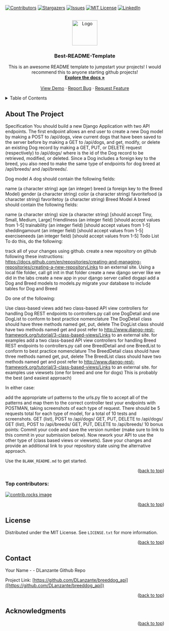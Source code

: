 <!-- Improved compatibility of back to top link: See: https://github.com/othneildrew/Best-README-Template/pull/73 -->
<a id="readme-top"></a>
<!--
*** Thanks for checking out the Best-README-Template. If you have a suggestion
*** that would make this better, please fork the repo and create a pull request
*** or simply open an issue with the tag "enhancement".
*** Don't forget to give the project a star!
*** Thanks again! Now go create something AMAZING! :D
-->



<!-- PROJECT SHIELDS -->
<!--
*** I'm using markdown "reference style" links for readability.
*** Reference links are enclosed in brackets [ ] instead of parentheses ( ).
*** See the bottom of this document for the declaration of the reference variables
*** for contributors-url, forks-url, etc. This is an optional, concise syntax you may use.
*** https://www.markdownguide.org/basic-syntax/#reference-style-links
-->
[![Contributors][contributors-shield]][contributors-url]
[![Stargazers][stars-shield]][stars-url]
[![Issues][issues-shield]][issues-url]
[![MIT License][license-shield]][license-url]
[![LinkedIn][linkedin-shield]][linkedin-url]



<!-- PROJECT LOGO -->
<br />
<div align="center">
  <a href="https://github.com/DLanzante/breeddog_api">
    <img src="images/logo.png" alt="Logo" width="80" height="80">
  </a>

  <h3 align="center">Best-README-Template</h3>

  <p align="center">
    This is an awesome README template to jumpstart your projects! I would recommend this to anyone starting github projects!
    <br />
    <a href="https://github.com/othneildrew/Best-README-Template"><strong>Explore the docs »</strong></a>
    <br />
    <br />
    <a href="https://github.com/othneildrew/Best-README-Template">View Demo</a>
    ·
    <a href="https://github.com/othneildrew/Best-README-Template/issues/new?labels=bug&template=bug-report---.md">Report Bug</a>
    ·
    <a href="https://github.com/othneildrew/Best-README-Template/issues/new?labels=enhancement&template=feature-request---.md">Request Feature</a>
  </p>
</div>



<!-- TABLE OF CONTENTS -->
<details>
  <summary>Table of Contents</summary>
  <ol>
    <li>
      <a href="#about-the-project">About The Project</a>
      <ul>
        <li><a href="#built-with">Built With</a></li>
      </ul>
    </li>
    <li>
      <a href="#getting-started">Getting Started</a>
      <ul>
        <li><a href="#prerequisites">Prerequisites</a></li>
        <li><a href="#installation">Installation</a></li>
      </ul>
    </li>
    <li><a href="#usage">Usage</a></li>
    <li><a href="#roadmap">Roadmap</a></li>
    <li><a href="#contributing">Contributing</a></li>
    <li><a href="#license">License</a></li>
    <li><a href="#contact">Contact</a></li>
    <li><a href="#acknowledgments">Acknowledgments</a></li>
  </ol>
</details>



<!-- ABOUT THE PROJECT -->
## About The Project

Specification
You should build a new Django Application with two API endpoints. The first endpoint allows an end user to create a new Dog model by making a POST to /api/dogs, view current dogs that have been saved to the server before by making a GET to /api/dogs, and get, modify, or delete an existing Dog record by making a GET, PUT, or DELETE request (respectively) to /api/dogs/<id> where <id> is the id of the Dog record to be retrieved, modified, or deleted. Since a Dog includes a foreign key to the breed, you also need to make the same type of endpoints for dog breed at /api/breeds/ and /api/breeds/<id>.

Dog model
A dog should contain the following fields:

name (a character string)
age (an integer)
breed (a foreign key to the Breed Model)
gender (a character string)
color (a character string)
favoritefood (a character string)
favoritetoy (a character string)
Breed Model
A breed should contain the following fields:

name (a character string)
size (a character string) [should accept Tiny, Small, Medium, Large]
friendliness (an integer field) [should accept values from 1-5]
trainability (an integer field) [should accept values from 1-5]
sheddingamount (an integer field) [should accept values from 1-5]
exerciseneeds (an integer field) [should accept values from 1-5]
Todo List
To do this, do the following:

track all of your changes using github. 
create a new repository on github following these instructions: https://docs.github.com/en/repositories/creating-and-managing-repositories/creating-a-new-repositoryLinks to an external site.
Using a local file folder, call git init
in that folder create a new django server like we did in the labs
create a new app in your django server called dogapi
add a Dog and Breed models to models.py
migrate your database to include tables for Dog and Breed

Do one of the following:

Use class-based views
add two class-based API view controllers for handling Dog REST endpoints to controllers.py
call one DogDetail and one DogList to conform to best practice nomenclature
The DogDetail class should have three methods named get, put, delete
The DogList class should have two methods named get and post
refer to http://www.django-rest-framework.org/tutorial/3-class-based-views/Links to an external site. for examples
add a two class-based API view controllers for handling Breed REST endpoints to controllers.py
call one BreedDetail and one BreedList to conform to best practice nomenclature
The BreedDetail class should have three methods named get, put, delete
The BreedList class should have two methods named get and post
refer to http://www.django-rest-framework.org/tutorial/3-class-based-views/Links to an external site. for examples
use viewsets (one for breed and one for dogs)
This is probably the best (and easiest approach)

In either case:

add the appropriate url patterns to the urls.py file to accept all of the patterns and map them to the correct controller
test your endpoints with POSTMAN, taking screenshots of each type of request. There should be 5 requests total for each type of model, for a total of 10 tests and screenshots.
GET (list), POST to /api/dogs/
GET, PUT, DELETE to /api/dogs/<id>
GET (list), POST to /api/breeds/
GET, PUT, DELETE to /api/breeds/<id>
10 bonus points: Commit your code and save the version number (make sure to link to this commit in your submission below). Now rework your API to use the other type of (class based views or viewsets). Save your changes and provide an additional link to your repository state using the alternative approach.

Use the `BLANK_README.md` to get started.

<p align="right">(<a href="#readme-top">back to top</a>)</p>

### Top contributors:

<a href="https://github.com/othneildrew/Best-README-Template/graphs/contributors">
  <img src="https://contrib.rocks/image?repo=othneildrew/Best-README-Template" alt="contrib.rocks image" />
</a>

<p align="right">(<a href="#readme-top">back to top</a>)</p>



<!-- LICENSE -->
## License

Distributed under the MIT License. See `LICENSE.txt` for more information.

<p align="right">(<a href="#readme-top">back to top</a>)</p>



<!-- CONTACT -->
## Contact

Your Name - [](https://github.com/DLanzante/breeddog_api) - DLanzante Github Repo

Project Link: [https://github.com/DLanzante/breeddog_api]([https://github.com/DLanzante/breeddog_api])

<p align="right">(<a href="#readme-top">back to top</a>)</p>



<!-- ACKNOWLEDGMENTS -->
## Acknowledgments
<p align="right">(<a href="#readme-top">back to top</a>)</p>



<!-- MARKDOWN LINKS & IMAGES -->
<!-- https://www.markdownguide.org/basic-syntax/#reference-style-links -->
[contributors-shield]: https://img.shields.io/github/contributors/othneildrew/Best-README-Template.svg?style=for-the-badge
[contributors-url]: https://github.com/othneildrew/Best-README-Template/graphs/contributors
[forks-shield]: https://img.shields.io/github/forks/othneildrew/Best-README-Template.svg?style=for-the-badge
[forks-url]: https://github.com/othneildrew/Best-README-Template/network/members
[stars-shield]: https://img.shields.io/github/stars/othneildrew/Best-README-Template.svg?style=for-the-badge
[stars-url]: https://github.com/othneildrew/Best-README-Template/stargazers
[issues-shield]: https://img.shields.io/github/issues/othneildrew/Best-README-Template.svg?style=for-the-badge
[issues-url]: https://github.com/othneildrew/Best-README-Template/issues
[license-shield]: https://img.shields.io/github/license/othneildrew/Best-README-Template.svg?style=for-the-badge
[license-url]: https://github.com/othneildrew/Best-README-Template/blob/master/LICENSE.txt
[linkedin-shield]: https://img.shields.io/badge/-LinkedIn-black.svg?style=for-the-badge&logo=linkedin&colorB=555
[linkedin-url]: https://linkedin.com/in/othneildrew
[Next.js]: https://img.shields.io/badge/next.js-000000?style=for-the-badge&logo=nextdotjs&logoColor=white
[Next-url]: https://nextjs.org/
[React.js]: https://img.shields.io/badge/React-20232A?style=for-the-badge&logo=react&logoColor=61DAFB
[React-url]: https://reactjs.org/
[Vue.js]: https://img.shields.io/badge/Vue.js-35495E?style=for-the-badge&logo=vuedotjs&logoColor=4FC08D
[Vue-url]: https://vuejs.org/
[Angular.io]: https://img.shields.io/badge/Angular-DD0031?style=for-the-badge&logo=angular&logoColor=white
[Angular-url]: https://angular.io/
[Svelte.dev]: https://img.shields.io/badge/Svelte-4A4A55?style=for-the-badge&logo=svelte&logoColor=FF3E00
[Svelte-url]: https://svelte.dev/
[Laravel.com]: https://img.shields.io/badge/Laravel-FF2D20?style=for-the-badge&logo=laravel&logoColor=white
[Laravel-url]: https://laravel.com
[Bootstrap.com]: https://img.shields.io/badge/Bootstrap-563D7C?style=for-the-badge&logo=bootstrap&logoColor=white
[Bootstrap-url]: https://getbootstrap.com
[JQuery.com]: https://img.shields.io/badge/jQuery-0769AD?style=for-the-badge&logo=jquery&logoColor=white
[JQuery-url]: https://jquery.com 
